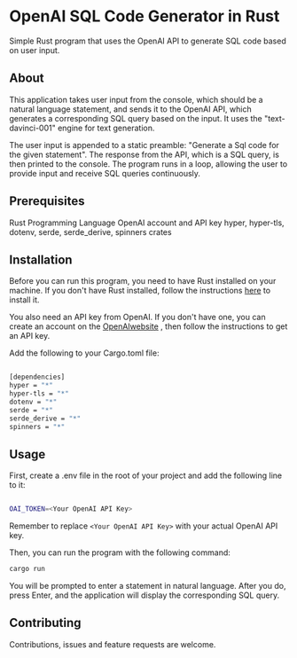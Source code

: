 # OpenAI SQL Code Generator in Rust
Simple Rust program that uses the OpenAI API to generate SQL code based on user input.

## About
This application takes user input from the console, which should be a natural language statement, and sends it to the OpenAI API, which generates a corresponding SQL query based on the input. It uses the "text-davinci-001" engine for text generation.

The user input is appended to a static preamble: "Generate a Sql code for the given statement". The response from the API, which is a SQL query, is then printed to the console. The program runs in a loop, allowing the user to provide input and receive SQL queries continuously.

## Prerequisites
Rust Programming Language
OpenAI account and API key
hyper, hyper-tls, dotenv, serde, serde_derive, spinners crates

## Installation
Before you can run this program, you need to have Rust installed on your machine. If you don't have Rust installed, follow the instructions [here](https://www.rust-lang.org/tools/install) to install it.

You also need an API key from OpenAI. If you don't have one, you can create an account on the [OpenAIwebsite](https://openai.com/) , then follow the instructions to get an API key.

Add the following to your Cargo.toml file:

```bash

[dependencies]
hyper = "*"
hyper-tls = "*"
dotenv = "*"
serde = "*"
serde_derive = "*"
spinners = "*"
```

## Usage
First, create a .env file in the root of your project and add the following line to it:

```bash

OAI_TOKEN=<Your OpenAI API Key>
```

Remember to replace ```<Your OpenAI API Key>``` with your actual OpenAI API key.

Then, you can run the program with the following command:

```bash
cargo run
```

You will be prompted to enter a statement in natural language. After you do, press Enter, and the application will display the corresponding SQL query.

## Contributing

Contributions, issues and feature requests are welcome.